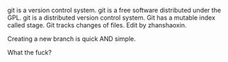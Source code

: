 git is a version control system.
git is a free software distributed under the GPL.
git is a distributed version control system.
Git has a mutable index called stage.
Git tracks changes of files.
Edit by zhanshaoxin.

Creating a new branch is quick AND simple.

What the fuck?